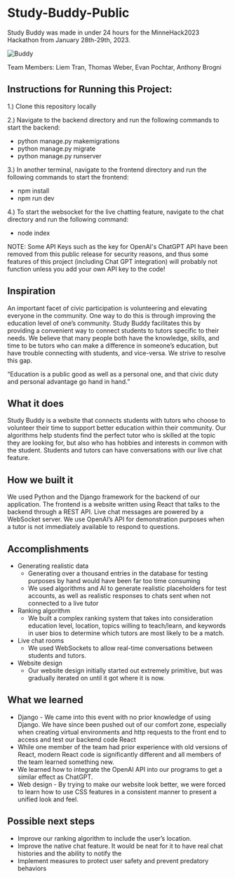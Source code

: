 # Study-Buddy-Public
Study Buddy was made in under 24 hours for the MinneHack2023 Hackathon from January 28th-29th, 2023.

 ![Buddy](https://user-images.githubusercontent.com/114538661/215340197-b41f243f-29bf-4ea8-a028-5774e8c31bea.png)

Team Members: Liem Tran, Thomas Weber, Evan Pochtar, Anthony Brogni

## Instructions for Running this Project:
1.) Clone this repository locally

2.) Navigate to the backend directory and run the following commands to start the backend:
- python manage.py makemigrations
- python manage.py migrate
- python manage.py runserver

3.) In another terminal, navigate to the frontend directory and run the following commands to start the frontend:
- npm install
- npm run dev

4.) To start the websocket for the live chatting feature, navigate to the chat directory and run the following command:
- node index

NOTE: Some API Keys such as the key for OpenAI's ChatGPT API have been removed from this public release for security reasons, and thus some features of this project (including Chat GPT integration) will probably not function unless you add your own API key to the code!

## Inspiration

An important facet of civic participation is volunteering and elevating everyone in the community. One way to do this is through improving the education level of one’s community. Study Buddy facilitates this by providing a convenient way to connect students to tutors specific to their needs. We believe that many people both have the knowledge, skills, and time to be tutors who can make a difference in someone’s education, but have trouble connecting with students, and vice-versa. We strive to resolve this gap.

“Education is a public good as well as a personal one, and that civic duty and personal advantage go hand in hand.”

## What it does

Study Buddy is a website that connects students with tutors who choose to volunteer their time to support better education within their community. Our algorithms help students find the perfect tutor who is skilled at the topic they are looking for, but also who has hobbies and interests in common with the student. Students and tutors can have conversations with our live chat feature.

## How we built it

We used Python and the Django framework for the backend of our application. The frontend is a website written using React that talks to the backend through a REST API. Live chat messages are powered by a WebSocket server. We use OpenAI’s API for demonstration purposes when a tutor is not immediately available to respond to questions.

## Accomplishments

 - Generating realistic data
   - Generating over a thousand entries in the database for testing purposes by hand would have been far too time consuming
   - We used algorithms and AI to generate realistic placeholders for test accounts, as well as realistic responses to chats sent when not connected to a live tutor
 - Ranking algorithm
    - We built a complex ranking system that takes into consideration education level, location, topics willing to teach/learn, and keywords in user bios to determine which tutors are most likely to be a match.
 - Live chat rooms
    - We used WebSockets to allow real-time conversations between students and tutors.
 - Website design
    - Our website design initially started out extremely primitive, but was gradually iterated on until it got where it is now.

## What we learned

 - Django - We came into this event with no prior knowledge of using Django. We have since been pushed out of our comfort zone, especially when creating virtual environments and http requests to the front end to access and test our backend code
React
 - While one member of the team had prior experience with old versions of React, modern React code is significantly different and all members of the team learned something new.
 - We learned how to integrate the OpenAI API into our programs to get a similar effect as ChatGPT.
 - Web design - By trying to make our website look better, we were forced to learn how to use CSS features in a consistent manner to present a unified look and feel.

## Possible next steps

 - Improve our ranking algorithm to include the user’s location.
 - Improve the native chat feature. It would be neat for it to have real chat histories and the ability to notify the 
 - Implement measures to protect user safety and prevent predatory behaviors
 
